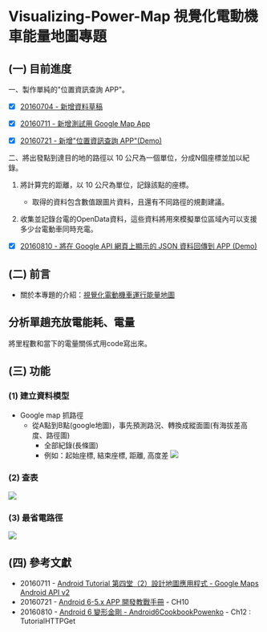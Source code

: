 # Visualizing-Power-Map    視覺化電動機車能量地圖專題

## (一) 目前進度
一、製作單純的"位置資訊查詢 APP"。
- [x] [20160704 - 新增資料草稿](/20160704)
- [x] [20160711 - 新增測試用 Google Map App](/20160711/README.md)
- [x] [20160721 - 新增"位置資訊查詢 APP"(Demo)](/20160721/README.md)


二、將出發點到達目的地的路徑以 10 公尺為一個單位，分成N個座標並加以紀錄。

1. 將計算完的距離，以 10 公尺為單位，記錄該點的座標。
	* 取得的資料包含數值跟圖片資料，且還有不同路徑的規劃建議。

2. 收集並記錄台電的OpenData資料，這些資料將用來模擬單位區域內可以支援多少台電動車同時充電。
- [x] [20160810 - 將在 Google API 網頁上顯示的 JSON 資料回傳到 APP (Demo)](/20160810/README.md)




## (二) 前言
* 關於本專題的介紹：[視覺化電動機車運行能量地圖](https://shouzo.github.io/collections/data-science/20160617-MapProject-1.html#/)


## 分析單趟充放電能耗、電量
將里程數和當下的電量關係式用code寫出來。








## (三) 功能

### (1) 建立資料模型
* Google map 抓路徑
	* 從A點到B點(google地圖)，事先預測路況、轉換成縱面圖(有海拔差高度、路徑圖)
		* 全部紀錄(長條圖)
		* 例如：起始座標, 結束座標, 距離, 高度差
![](https://i.imgur.com/9TO9pQh.jpg)





### (2) 查表
![](https://i.imgur.com/XLcXnSV.jpg)



### (3) 最省電路徑
![](https://i.imgur.com/xmEG8nX.jpg)





## (四) 參考文獻
* 20160711 - [Android Tutorial 第四堂（2）設計地圖應用程式 - Google Maps Android API v2](http://www.codedata.com.tw/mobile/android-tutorial-the-4th-class-google-maps-android-api-v2/)
* 20160721 - [Android 6-5.x APP 開發教戰手冊](http://www.books.com.tw/products/0010693225) - CH10
* 20160810 - [Android 6 變形金剛 - Android6CookbookPowenko](https://github.com/powenko/Android6CookbookPowenko) - Ch12 : TutorialHTTPGet

